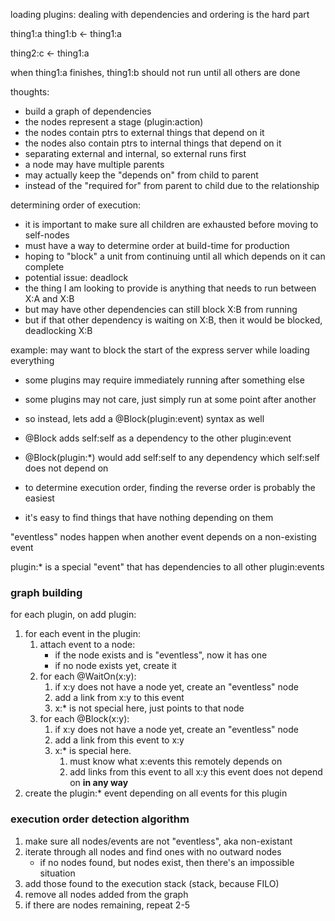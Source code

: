 loading plugins:
dealing with dependencies and ordering is the hard part

thing1:a
thing1:b <- thing1:a

thing2:c <- thing1:a

when thing1:a finishes, thing1:b should not run until all others are done

thoughts:
- build a graph of dependencies
- the nodes represent a stage (plugin:action)
- the nodes contain ptrs to external things that depend on it
- the nodes also contain ptrs to internal things that depend on it
- separating external and internal, so external runs first
- a node may have multiple parents
- may actually keep the "depends on" from child to parent
- instead of the "required for" from parent to child due to the relationship

determining order of execution:
- it is important to make sure all children are exhausted before moving to self-nodes
- must have a way to determine order at build-time for production
- hoping to "block" a unit from continuing until all which depends on it can complete
- potential issue: deadlock
- the thing I am looking to provide is anything that needs to run between X:A and X:B
- but may have other dependencies can still block X:B from running
- but if that other dependency is waiting on X:B, then it would be blocked, deadlocking X:B

example: may want to block the start of the express server while loading everything

- some plugins may require immediately running after something else
- some plugins may not care, just simply run at some point after another
- so instead, lets add a @Block(plugin:event) syntax as well
- @Block adds self:self as a dependency to the other plugin:event
- @Block(plugin:*) would add self:self to any dependency which self:self does not depend on

- to determine execution order, finding the reverse order is probably the easiest
- it's easy to find things that have nothing depending on them

"eventless" nodes happen when another event depends on a non-existing event

plugin:* is a special "event" that has dependencies to all other plugin:events

### graph building ###

for each plugin, on add plugin:

1. for each event in the plugin:
    1. attach event to a node:
        - if the node exists and is "eventless", now it has one
        - if no node exists yet, create it
    2. for each @WaitOn(x:y):
        1. if x:y does not have a node yet, create an "eventless" node
        2. add a link from x:y to this event
        3. x:* is not special here, just points to that node
    3. for each @Block(x:y):
        1. if x:y does not have a node yet, create an "eventless" node
        2. add a link from this event to x:y
        3. x:* is special here.
            1. must know what x:events this remotely depends on
            2. add links from this event to all x:y this event does not depend on **in any way**
2. create the plugin:* event depending on all events for this plugin

### execution order detection algorithm ###

1. make sure all nodes/events are not "eventless", aka non-existant
2. iterate through all nodes and find ones with no outward nodes
    - if no nodes found, but nodes exist, then there's an impossible situation
3. add those found to the execution stack (stack, because FILO)
4. remove all nodes added from the graph
5. if there are nodes remaining, repeat 2-5
